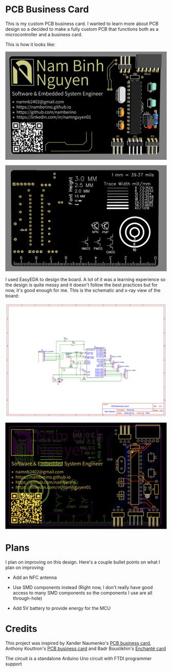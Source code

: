 # PCB Business Card

This is my custom PCB business card. I wanted to learn more about PCB design so a decided to make a fully custom PCB that functions both as a microcontroller and a business card.

This is how it looks like:

![front face](img/front.jpg)

![back face](img/back.jpg)

I used EasyEDA to design the board. A lot of it was a learning experience so the design is quite messy and it doesn't follow the best practices but for now, it's good enough for me. This is the schematic and x-ray view of the board:

![schematic](img/schematic.png)

![pcb view](img/pcb-view.jpg)

# Plans

I plan on improving on this design. Here's a couple bullet points on what I plan on improving:

- Add an NFC antenna

- Use SMD components instead (Right now, I don't really have good access to many SMD components so the components I use are all through-hole)

- Add 5V battery to provide energy for the MCU

# Credits

This project was inspired by Xander Naumenko's [PCB business card](https://github.com/misprit7/PCB-Business-Card), Anthony Kouttron's [PCB business card](https://github.com/anthonykouttron/pcb-business-card-qr-nfc) and Badr Bouslikhin's [Enchanté card](https://github.com/badrbouslikhin/Enchante)

The circuit is a standalone Arduino Uno circuit with FTDI programmer support
